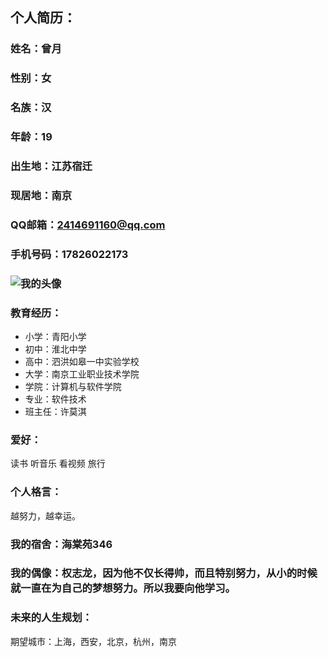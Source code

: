 ## 个人简历：
### 姓名：曾月
### 性别：女
### 名族：汉 
### 年龄：19
### 出生地：江苏宿迁
### 现居地：南京
### QQ邮箱：2414691160@qq.com
### 手机号码：17826022173
### ![我的头像](http://www.ccsb.gq/?/images/2019/03/11/x7iu3G4QFR/%E5%BE%AE%E4%BF%A1%E5%9B%BE%E7%89%87_20190311165534.jpg)
### 教育经历：
- 小学：青阳小学
-  初中：淮北中学
 - 高中：泗洪如皋一中实验学校
 - 大学：南京工业职业技术学院
 - 学院：计算机与软件学院
-  专业：软件技术
-  班主任：许莫淇
### 爱好：
读书
听音乐
看视频
旅行
### 个人格言：
越努力，越幸运。
### 我的宿舍：海棠苑346
### 我的偶像：权志龙，因为他不仅长得帅，而且特别努力，从小的时候就一直在为自己的梦想努力。所以我要向他学习。
### 未来的人生规划：
期望城市：上海，西安，北京，杭州，南京
